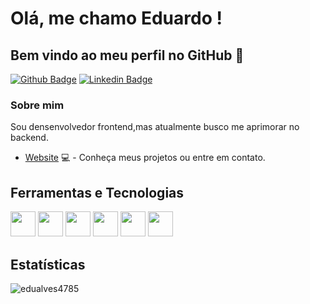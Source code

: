 # Olá, me chamo Eduardo ! 
## Bem vindo ao meu perfil no GitHub 👋

[![Github Badge](https://img.shields.io/badge/-Github-000?style=flat-square&logo=Github&logoColor=white&link=https://github.com/EduAlves4785)](https://github.com/EduAlves4785)
[![Linkedin Badge](https://img.shields.io/badge/-LinkedIn-blue?style=flat-square&logo=Linkedin&logoColor=white&link=https://www.linkedin.com/in/eduardo-alves-2a8744239/)](https://www.linkedin.com/in/eduardo-alves-2a8744239/)


### Sobre mim
Sou densenvolvedor frontend,mas atualmente busco me aprimorar no backend.

- [Website](https://edualves4785.github.io/Portfolio/) 💻 - Conheça meus projetos ou entre em contato.

## Ferramentas e Tecnologias

<div>
 <img src="https://cdn.jsdelivr.net/gh/devicons/devicon/icons/html5/html5-original.svg" width="40" height="40"/>
 <img src="https://cdn.jsdelivr.net/gh/devicons/devicon/icons/css3/css3-original.svg" width="40" height="40"/>
 <img src="https://cdn.jsdelivr.net/gh/devicons/devicon/icons/bootstrap/bootstrap-original.svg"  width="40" height="40"/>       
 <img src="https://cdn.jsdelivr.net/gh/devicons/devicon/icons/javascript/javascript-original.svg"  width="40" height="40"/>
 <img src="https://cdn.jsdelivr.net/gh/devicons/devicon/icons/react/react-original.svg"  width="40" height="40"/>
 <img src="https://cdn.jsdelivr.net/gh/devicons/devicon/icons/mysql/mysql-original-wordmark.svg"  width="40" height="40"/>
<div/>

 ## Estatísticas
<p><img align="center" src="https://github-readme-streak-stats.herokuapp.com/?user=edualves4785&" alt="edualves4785" /></p>

          
          

          
          
          


